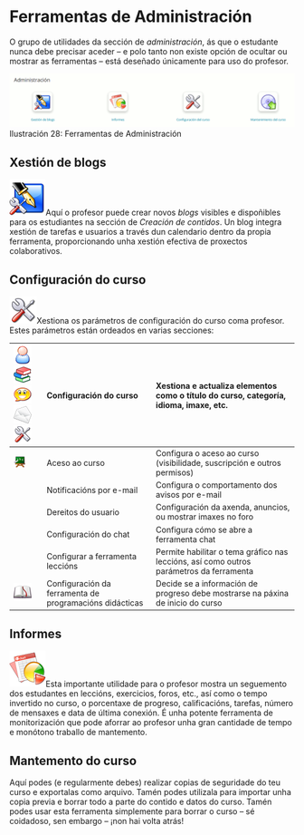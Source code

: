 # Ferramentas de Administración

O grupo de utilidades da sección de _administración_, ás que o estudante nunca debe precisar aceder – e polo tanto non existe opción de ocultar ou mostrar as ferramentas – está deseñado únicamente para uso do profesor.

![](../../.gitbook/assets/images31%20%289%29.png)Ilustración 28: Ferramentas de Administración

## Xestión de blogs <a id="xestion-de-blogs"></a>

![](../../.gitbook/assets/graphics107%20%284%29.png)Aquí o profesor puede crear novos _blogs_ visibles e dispoñibles para os estudiantes na sección de _Creación de contidos_. Un blog integra xestión de tarefas e usuarios a través dun calendario dentro da propia ferramenta, proporcionando unha xestión efectiva de proxectos colaborativos.

## Configuración do curso <a id="configuracion-do-curso"></a>

![](../../.gitbook/assets/graphics108%20%284%29.png)Xestiona os parámetros de configuración do curso coma profesor. Estes parámetros están ordeados en varias secciones:

| ![](../../.gitbook/assets/images282%20%285%29.png)![](../../.gitbook/assets/images284%20%285%29.png)![](../../.gitbook/assets/images283%20%285%29.png)![](../../.gitbook/assets/images281%20%285%29.png)![](../../.gitbook/assets/graphics109%20%285%29.png) | Configuración do curso | Xestiona e actualiza elementos como o título do curso, categoría, idioma, imaxe, etc. |
| :--- | :--- | :--- |
| ![](../../.gitbook/assets/graphics110%20%285%29.png) | Aceso ao curso | Configura o aceso ao curso \(visibilidade, suscripción e outros permisos\) |
|  | Notificacións por e-mail | Configura o comportamento dos avisos por e-mail |
|  | Dereitos do usuario | Configuración da axenda, anuncios, ou mostrar imaxes no foro |
|  | Configuración do chat | Configura cómo se abre a ferramenta chat |
|  | Configurar a ferramenta leccións | Permite habilitar o tema gráfico nas leccións, así como outros parámetros da ferramenta |
| ![](../../.gitbook/assets/images285%20%285%29.png) | Configuración da ferramenta de programacións didácticas | Decide se a información de progreso debe mostrarse na páxina de inicio do curso |

## Informes <a id="informes"></a>

![](../../.gitbook/assets/graphics113%20%284%29.png)Esta importante utilidade para o profesor mostra un seguemento dos estudantes en leccións, exercicios, foros, etc., así como o tempo invertido no curso, o porcentaxe de progreso, calificacións, tarefas, número de mensaxes e data de última conexión. É unha potente ferramenta de monitorización que pode aforrar ao profesor unha gran cantidade de tempo e monótono traballo de mantemento.

## Mantemento do curso <a id="mantemento-do-curso"></a>

Aquí podes \(e regularmente debes\) realizar copias de seguridade do teu curso e exportalas como arquivo. Tamén podes utilizala para importar unha copia previa e borrar todo a parte do contido e datos do curso. Tamén podes usar esta ferramenta simplemente para borrar o curso – sé coidadoso, sen embargo – ¡non hai volta atrás!

